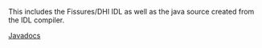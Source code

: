 This includes the Fissures/DHI IDL as well as the java source created from the IDL compiler.


[Javadocs](http://wiki.fissuresidl.googlecode.com/hg/javadoc/index.html)